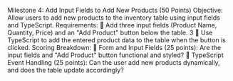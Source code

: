 Milestone 4: Add Input Fields to Add New Products (50 Points)
Objective:
Allow users to add new products to the inventory table using input fields and TypeScript.
Requirements:
 Add three input fields (Product Name, Quantity, Price) and an "Add Product" button below
the table.
3
 Use TypeScript to add the entered product data to the table when the button is clicked.
Scoring Breakdown:
 Form and Input Fields (25 points):
Are the input fields and "Add Product" button functional and styled?
 TypeScript Event Handling (25 points):
Can the user add new products dynamically, and does the table update accordingly?
